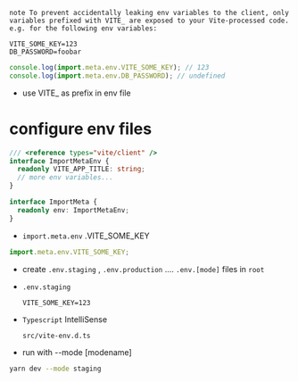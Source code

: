 `note To prevent accidentally leaking env variables to the client, only variables prefixed with VITE_ are exposed to your Vite-processed code. e.g. for the following env variables:`

```env
VITE_SOME_KEY=123
DB_PASSWORD=foobar
```

```js
console.log(import.meta.env.VITE_SOME_KEY); // 123
console.log(import.meta.env.DB_PASSWORD); // undefined
```

- use VITE\_ as prefix in env file

# configure env files

```ts
/// <reference types="vite/client" />
interface ImportMetaEnv {
  readonly VITE_APP_TITLE: string;
  // more env variables...
}

interface ImportMeta {
  readonly env: ImportMetaEnv;
}
```

- `import.meta.env` .VITE_SOME_KEY

```js
import.meta.env.VITE_SOME_KEY;
```

- create `.env.staging` , `.env.production` .... `.env.[mode]` files in `root`
- `.env.staging`
  ```env
  VITE_SOME_KEY=123
  ```
- `Typescript` IntelliSense

  `src/vite-env.d.ts`

- run with --mode [modename]

```sh
yarn dev --mode staging
```
